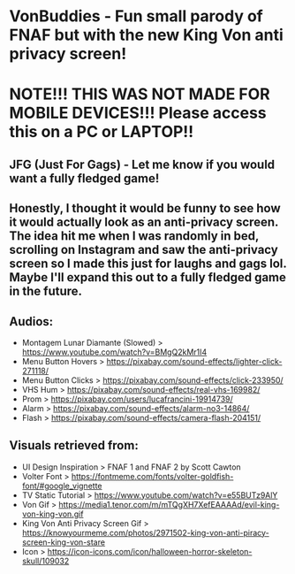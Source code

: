 # VonBuddies - Fun small parody of FNAF but with the new King Von anti privacy screen!

# NOTE!!! THIS WAS NOT MADE FOR MOBILE DEVICES!!! Please access this on a PC or LAPTOP!!

## JFG (Just For Gags) - Let me know if you would want a fully fledged game!

## Honestly, I thought it would be funny to see how it would actually look as an anti-privacy screen. The idea hit me when I was randomly in bed, scrolling on Instagram and saw the anti-privacy screen so I made this just for laughs and gags lol. Maybe I'll expand this out to a fully fledged game in the future.

## Audios:

- Montagem Lunar Diamante (Slowed) > https://www.youtube.com/watch?v=BMgQ2kMr1I4
- Menu Button Hovers > https://pixabay.com/sound-effects/lighter-click-271118/
- Menu Button Clicks > https://pixabay.com/sound-effects/click-233950/
- VHS Hum > https://pixabay.com/sound-effects/real-vhs-169982/
- Prom > https://pixabay.com/users/lucafrancini-19914739/
- Alarm > https://pixabay.com/sound-effects/alarm-no3-14864/
- Flash > https://pixabay.com/sound-effects/camera-flash-204151/

## Visuals retrieved from:

- UI Design Inspiration > FNAF 1 and FNAF 2 by Scott Cawton
- Volter Font > https://fontmeme.com/fonts/volter-goldfish-font/#google_vignette
- TV Static Tutorial > https://www.youtube.com/watch?v=e55BUTz9AlY
- Von Gif > https://media1.tenor.com/m/mTQgXH7XefEAAAAd/evil-king-von-king-von.gif
- King Von Anti Privacy Screen Gif > https://knowyourmeme.com/photos/2971502-king-von-anti-piracy-screen-king-von-stare
- Icon > https://icon-icons.com/icon/halloween-horror-skeleton-skull/109032
